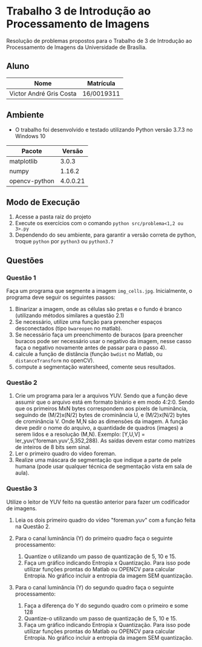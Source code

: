# Trabalho 3 de Introdução ao Processamento de Imagens

Resolução de problemas propostos para o Trabalho de 3 de Introdução ao
Processamento de Imagens da Universidade de Brasília.

## Aluno
Nome                    | Matrícula
------------------------|-----------
Victor André Gris Costa | 16/0019311

## Ambiente
* O trabalho foi desenvolvido e testado utilizando Python versão 3.7.3 no Windows 10

Pacote        | Versão
--------------|---------
matplotlib    | 3.0.3
numpy         | 1.16.2
opencv-python | 4.0.0.21

## Modo de Execução

1. Acesse a pasta raiz do projeto
2. Execute os exercícios com o comando `python src/problema<1,2 ou 3>.py`
3. Dependendo do seu ambiente, para garantir a versão correta de python, troque
   `python` por `python3` ou `python3.7`

## Questões

### Questão 1

Faça um programa que segmente a imagem `img_cells.jpg`. Inicialmente, o programa
deve seguir os seguintes passos:
1. Binarizar a imagem, onde as células são pretas e o fundo é branco (utilizando
   métodos similares a questão 2.1)
2. Se necessário, utilize uma função para preencher espaços desconectados (tipo
   `bwareopen` no matlab).
3. Se necessário faça um preenchimento de buracos (para preencher buracos pode
   ser necessário usar o negativo da imagem, nesse casso faça o negativo novamente
   antes de passar para o passo 4).
4. calcule a função de distância (função `bwdist` no Matlab, ou `distanceTransform`
   no openCV).
5. compute a segmentação watersheed, comente seus resultados.

### Questão 2

1. Crie um programa para ler a arquivos YUV. Sendo que a função deve assumir
   que o arquivo está em formato binário e em modo 4:2:0. Sendo que os primeiros
   MxN bytes correspondem aos pixels de luminância, seguindo de (M/2)x(N/2)
   bytes de crominância U, e (M/2)x(N/2) bytes de crominância V. Onde M,N são
   as dimensões da imagem. A função deve pedir o nome do arquivo, a quantidade
   de quadros (images) a serem lidos e a resolução (M,N). Exemplo: [Y,U,V] =
   ler_yuv('foreman.yuv',5,352,288). As saídas devem estar como matrizes de
   inteiros de 8 bits sem sinal.
2. Ler o primeiro quadro do vídeo foreman.
3. Realize uma máscara de segmentação que indique a parte de pele humana (pode
   usar qualquer técnica de segmentação vista em sala de aula).

### Questão 3

Utilize o leitor de YUV feito na questão anterior para fazer um codificador de
imagens.
1. Leia os dois primeiro quadro do vídeo "foreman.yuv" com a função feita na
   Questão 2.
2. Para o canal luminância (Y) do primeiro quadro faça o seguinte processamento:

    1. Quantize o utilizando um passo de quantização de 5, 10 e 15.
    2. Faça um gráfico indicando Entropia x Quantização. Para isso pode utilizar
      funções prontas do Matlab ou OPENCV para calcular Entropia. No gráfico
      incluir a entropia da imagem SEM quantização.

3. Para o canal luminância (Y) do segundo quadro faça o seguinte processamento:

    1. Faça a diferença do Y do segundo quadro com o primeiro e some 128
    2. Quantize-o utilizando um passo de quantização de 5, 10 e 15.
    3. Faça um gráfico indicando Entropia x Quantização. Para isso pode utilizar
      funções prontas do Matlab ou OPENCV para calcular Entropia. No gráfico
      incluir a entropia da imagem SEM quantização.

